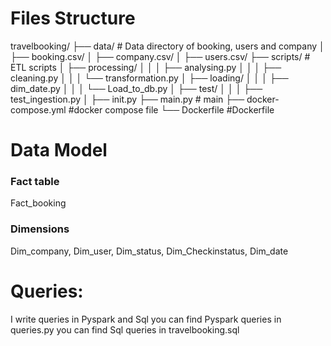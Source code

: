 # Files Structure

travelbooking/
├── data/ # Data directory of booking, users and company
│   ├── booking.csv/
│   ├── company.csv/
│   ├── users.csv/
├── scripts/ # ETL scripts
│   ├── processing/
│   │   │   ├── analysing.py
│   │   │   ├── cleaning.py
│   │   │   └── transformation.py
│   ├── loading/
│   │   │   ├── dim_date.py
│   │   │   └── Load_to_db.py
│   ├── test/
│   │   │   ├── test_ingestion.py
│   ├── init.py
├── main.py # main 
├── docker-compose.yml #docker compose file
└── Dockerfile #Dockerfile 



# Data Model

###  Fact table
 Fact_booking

### Dimensions
Dim_company, Dim_user, Dim_status, Dim_Checkinstatus, Dim_date


# Queries: 
I write queries in Pyspark and Sql
you can find Pyspark queries in queries.py 
you can find Sql queries in travelbooking.sql

